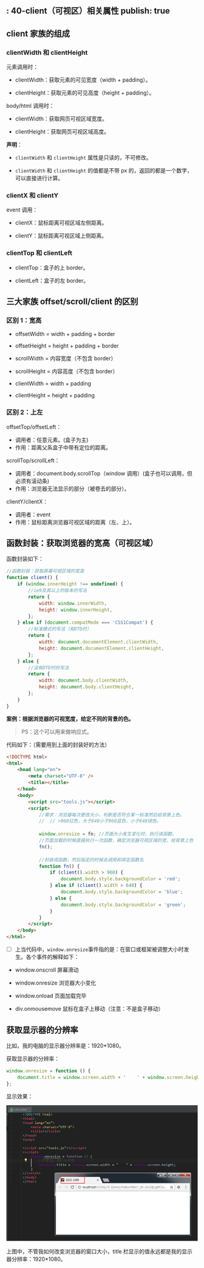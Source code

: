 : 40-client（可视区）相关属性
publish: true
---

## client 家族的组成

### clientWidth 和 clientHeight

元素调用时：

- clientWidth：获取元素的可见宽度（width + padding）。

- clientHeight：获取元素的可见高度（height + padding）。

body/html 调用时：

- clientWidth：获取网页可视区域宽度。

- clientHeight：获取网页可视区域高度。

**声明**：

- `clientWidth` 和 `clientHeight` 属性是只读的，不可修改。

- `clientWidth` 和 `clientHeight` 的值都是不带 px 的，返回的都是一个数字，可以直接进行计算。

### clientX 和 clientY

event 调用：

- clientX：鼠标距离可视区域左侧距离。

- clientY：鼠标距离可视区域上侧距离。

### clientTop 和 clientLeft

- clientTop：盒子的上 border。

- clientLeft：盒子的左 border。

## 三大家族 offset/scroll/client 的区别

### 区别 1：宽高

- offsetWidth = width + padding + border
- offsetHeight = height + padding + border

- scrollWidth = 内容宽度（不包含 border）
- scrollHeight = 内容高度（不包含 border）

- clientWidth = width + padding
- clientHeight = height + padding

### 区别 2：上左

offsetTop/offsetLeft：

- 调用者：任意元素。(盒子为主)
- 作用：距离父系盒子中带有定位的距离。

scrollTop/scrollLeft：

- 调用者：document.body.scrollTop（window 调用）(盒子也可以调用，但必须有滚动条)
- 作用：浏览器无法显示的部分（被卷去的部分）。

clientY/clientX：

- 调用者：event
- 作用：鼠标距离浏览器可视区域的距离（左、上）。

## 函数封装：获取浏览器的宽高（可视区域）

函数封装如下：

```javascript
//函数封装：获取屏幕可视区域的宽高
function client() {
	if (window.innerHeight !== undefined) {
		//ie9及其以上的版本的写法
		return {
			width: window.innerWidth,
			height: window.innerHeight,
		};
	} else if (document.compatMode === 'CSS1Compat') {
		//标准模式的写法（有DTD时）
		return {
			width: document.documentElement.clientWidth,
			height: document.documentElement.clientHeight,
		};
	} else {
		//没有DTD时的写法
		return {
			width: document.body.clientWidth,
			height: document.body.clientHeight,
		};
	}
}
```

**案例：根据浏览器的可视宽度，给定不同的背景的色。**

> PS：这个可以用来做响应式。

代码如下：（需要用到上面的封装好的方法）

```html
<!DOCTYPE html>
<html>
	<head lang="en">
		<meta charset="UTF-8" />
		<title></title>
	</head>
	<body>
		<script src="tools.js"></script>
		<script>
			//需求：浏览器每次更改大小，判断是否符合某一标准然后给背景上色。
			//  // >960红色，大于640小于960蓝色，小于640绿色。

			window.onresize = fn; //页面大小发生变化时，执行该函数。
			//页面加载的时候直接执行一次函数，确定浏览器可视区域的宽，给背景上色
			fn();

			//封装成函数，然后指定的时候去调用和绑定函数名
			function fn() {
				if (client().width > 960) {
					document.body.style.backgroundColor = 'red';
				} else if (client().width > 640) {
					document.body.style.backgroundColor = 'blue';
				} else {
					document.body.style.backgroundColor = 'green';
				}
			}
		</script>
	</body>
</html>
```

- [ ] 上当代码中，`window.onresize`事件指的是：在窗口或框架被调整大小时发生。各个事件的解释如下：

* window.onscroll 屏幕滑动

* window.onresize 浏览器大小变化

* window.onload 页面加载完毕

* div.onmousemove 鼠标在盒子上移动（注意：不是盒子移动）

## 获取显示器的分辨率

比如，我的电脑的显示器分辨率是：1920\*1080。

获取显示器的分辨率：

```javascript
window.onresize = function () {
	document.title = window.screen.width + '    ' + window.screen.height;
};
```

显示效果：

![](https://raw.githubusercontent.com/zhanghaooss/clouding/master/img/20180203_2155.png)

上图中，不管我如何改变浏览器的窗口大小，title 栏显示的值永远都是我的显示器分辨率：1920\*1080。
